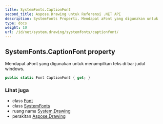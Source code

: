 ```yaml
---
title: SystemFonts.CaptionFont
second_title: Aspose.Drawing untuk Referensi .NET API
description: SystemFonts Properti. Mendapat aFont yang digunakan untuk menampilkan teks di bar judul windows.
type: docs
weight: 10
url: /id/net/system.drawing/systemfonts/captionfont/
---
```

## SystemFonts.CaptionFont property

Mendapat aFont yang digunakan untuk menampilkan teks di bar judul windows.

```csharp
public static Font CaptionFont { get; }
```

### Lihat juga

* class [Font](../../font/)
* class [SystemFonts](../)
* ruang nama [System.Drawing](../../systemfonts/)
* perakitan [Aspose.Drawing](../../../)


